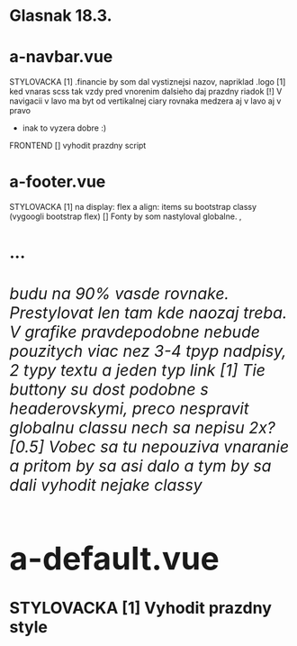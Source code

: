 # Glasnak 18.3. 

# a-navbar.vue

STYLOVACKA
[1] .financie by som dal vystiznejsi nazov, napriklad .logo
[1] ked vnaras scss tak vzdy pred vnorenim dalsieho daj prazdny riadok
[!] V navigacii v lavo ma byt od vertikalnej ciary rovnaka medzera aj v lavo aj v pravo
- inak to vyzera dobre :) 

FRONTEND
[] vyhodit prazdny script



# a-footer.vue

STYLOVACKA
[1] na display: flex a align: items su bootstrap classy (vygoogli bootstrap flex)
[] Fonty by som nastyloval globalne. <a>, <h1>...<h6> budu na 90% vasde rovnake. Prestylovat len tam kde naozaj treba. V grafike pravdepodobne nebude pouzitych viac nez 3-4 tpyp nadpisy, 2 typy textu a jeden typ link
[1] Tie buttony su dost podobne s headerovskymi, preco nespravit globalnu classu nech sa nepisu 2x?
[0.5] Vobec sa tu nepouziva vnaranie a pritom by sa asi dalo a tym by sa dali vyhodit nejake classy

# a-default.vue

STYLOVACKA
[1] Vyhodit prazdny style







